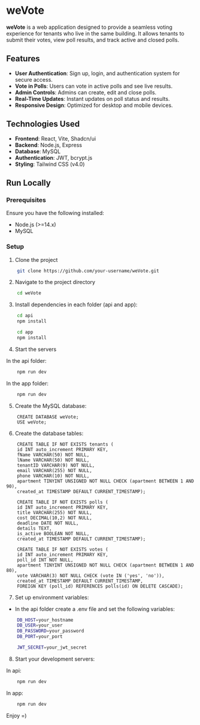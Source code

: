 
# weVote

**weVote** is a web application designed to provide a seamless voting experience for tenants who live in the same building. It allows tenants to submit their votes, view poll results, and track active and closed polls.

## Features

- **User Authentication**: Sign up, login, and authentication system for secure access.
- **Vote in Polls**: Users can vote in active polls and see live results.
- **Admin Controls**: Admins can create, edit and close polls.
- **Real-Time Updates**: Instant updates on poll status and results.
- **Responsive Design**: Optimized for desktop and mobile devices.

## Technologies Used

- **Frontend**: React, Vite, Shadcn/ui
- **Backend**: Node.js, Express
- **Database**: MySQL
- **Authentication**: JWT, bcrypt.js
- **Styling**: Tailwind CSS (v4.0)
## Run Locally

### Prerequisites

Ensure you have the following installed:
- Node.js (>=14.x)
- MySQL

### Setup

1. Clone the project

```bash
    git clone https://github.com/your-username/weVote.git
```

2. Navigate to the project directory

```bash
    cd weVote
```

3. Install dependencies in each folder (api and app):

```bash
    cd api
    npm install

    cd app
    npm install
```

4. Start the servers

In the api folder:

```bash
    npm run dev
```

In the app folder:

```bash
    npm run dev
```

5. Create the MySQL database:
```mysql
    CREATE DATABASE weVote;
    USE weVote;
```

6. Create the database tables:
```mysql
    CREATE TABLE IF NOT EXISTS tenants (
    id INT auto_increment PRIMARY KEY,
    fName VARCHAR(50) NOT NULL,
    lName VARCHAR(50) NOT NULL,
    tenantID VARCHAR(9) NOT NULL,
    email VARCHAR(255) NOT NULL,
    phone VARCHAR(10) NOT NULL,
    apartment TINYINT UNSIGNED NOT NULL CHECK (apartment BETWEEN 1 AND 90),
    created_at TIMESTAMP DEFAULT CURRENT_TIMESTAMP);

    CREATE TABLE IF NOT EXISTS polls (
    id INT auto_increment PRIMARY KEY,
    title VARCHAR(255) NOT NULL,
    cost DECIMAL(10,2) NOT NULL,
    deadline DATE NOT NULL,
    details TEXT,
    is_active BOOLEAN NOT NULL,
    created_at TIMESTAMP DEFAULT CURRENT_TIMESTAMP);

    CREATE TABLE IF NOT EXISTS votes (
    id INT auto_increment PRIMARY KEY,
    poll_id INT NOT NULL,
    apartment TINYINT UNSIGNED NOT NULL CHECK (apartment BETWEEN 1 AND 80),
    vote VARCHAR(3) NOT NULL CHECK (vote IN ('yes', 'no')),
    created_at TIMESTAMP DEFAULT CURRENT_TIMESTAMP,
    FOREIGN KEY (poll_id) REFERENCES polls(id) ON DELETE CASCADE);
```

7. Set up environment variables:
- In the api folder create a .env file and set the following variables:

```bash
    DB_HOST=your_hostname
    DB_USER=your_user
    DB_PASSWORD=your_password
    DB_PORT=your_port

    JWT_SECRET=your_jwt_secret
```

8. Start your development servers:

In api:

```bash    
    npm run dev
```

In app:

```bash
    npm run dev
```

Enjoy =)